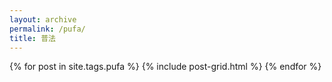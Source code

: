 ```yaml
---
layout: archive
permalink: /pufa/
title: 普法
---
```



<div class="tiles">
  {% for post in site.tags.pufa %}
 	{% include post-grid.html %}
  {% endfor %}
</div>
